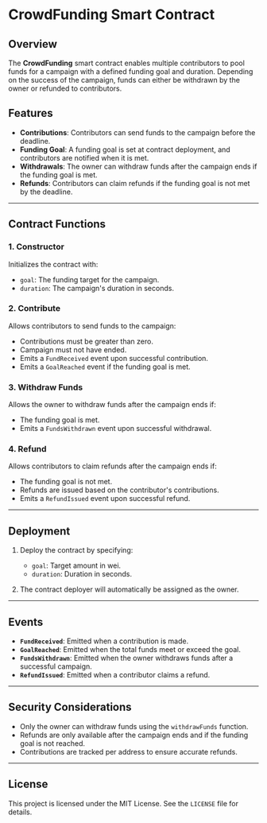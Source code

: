 # CrowdFunding Smart Contract

## Overview

The **CrowdFunding** smart contract enables multiple contributors to pool funds for a campaign with a defined funding goal and duration. Depending on the success of the campaign, funds can either be withdrawn by the owner or refunded to contributors.

## Features

- **Contributions**: Contributors can send funds to the campaign before the deadline.
- **Funding Goal**: A funding goal is set at contract deployment, and contributors are notified when it is met.
- **Withdrawals**: The owner can withdraw funds after the campaign ends if the funding goal is met.
- **Refunds**: Contributors can claim refunds if the funding goal is not met by the deadline.

---

## Contract Functions

### 1. **Constructor**
Initializes the contract with:
- `goal`: The funding target for the campaign.
- `duration`: The campaign's duration in seconds.

### 2. **Contribute**
Allows contributors to send funds to the campaign:
- Contributions must be greater than zero.
- Campaign must not have ended.
- Emits a `FundReceived` event upon successful contribution.
- Emits a `GoalReached` event if the funding goal is met.

### 3. **Withdraw Funds**
Allows the owner to withdraw funds after the campaign ends if:
- The funding goal is met.
- Emits a `FundsWithdrawn` event upon successful withdrawal.

### 4. **Refund**
Allows contributors to claim refunds after the campaign ends if:
- The funding goal is not met.
- Refunds are issued based on the contributor's contributions.
- Emits a `RefundIssued` event upon successful refund.

---

## Deployment

1. Deploy the contract by specifying:
   - `goal`: Target amount in wei.
   - `duration`: Duration in seconds.

2. The contract deployer will automatically be assigned as the owner.

---

## Events

- **`FundReceived`**: Emitted when a contribution is made.
- **`GoalReached`**: Emitted when the total funds meet or exceed the goal.
- **`FundsWithdrawn`**: Emitted when the owner withdraws funds after a successful campaign.
- **`RefundIssued`**: Emitted when a contributor claims a refund.

---

## Security Considerations

- Only the owner can withdraw funds using the `withdrawFunds` function.
- Refunds are only available after the campaign ends and if the funding goal is not reached.
- Contributions are tracked per address to ensure accurate refunds.

---

## License

This project is licensed under the MIT License. See the `LICENSE` file for details.
